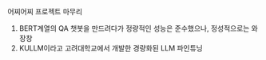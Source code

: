 어찌어찌 프로젝트 마무리
1. BERT계열의 QA 챗봇을 만드려다가 정량적인 성능은 준수했으나, 정성적으로는 와장창
2. KULLM이라고 고려대학교에서 개발한 경량화된 LLM 파인튜닝
   
